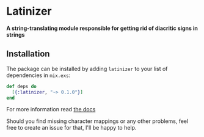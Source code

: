 # Latinizer

**A string-translating module responsible for getting rid of diacritic signs in strings**

## Installation

The package can be installed by adding `latinizer` to your list of dependencies in `mix.exs`:

```elixir
def deps do
  [{:latinizer, "~> 0.1.0"}]
end
```

For more information read [the docs](https://hexdocs.pm/latinizer)

Should you find missing character mappings or any other problems, feel free to create
an issue for that, I'll be happy to help.
